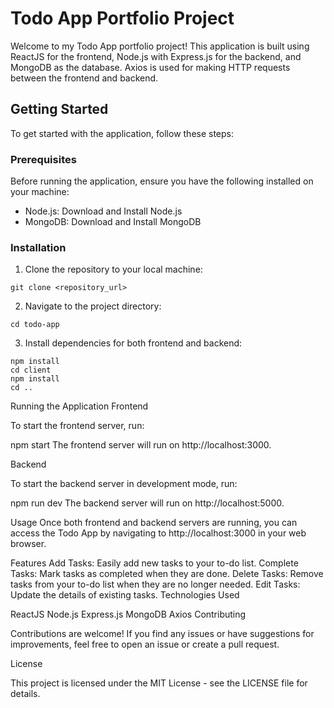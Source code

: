  # Todo App Portfolio Project

Welcome to my Todo App portfolio project! This application is built using ReactJS for the frontend, Node.js with Express.js for the backend, and MongoDB as the database. Axios is used for making HTTP requests between the frontend and backend.

## Getting Started

To get started with the application, follow these steps:

### Prerequisites
Before running the application, ensure you have the following installed on your machine:

- Node.js: Download and Install Node.js
- MongoDB: Download and Install MongoDB

### Installation
1. Clone the repository to your local machine:
```
git clone <repository_url>
```

2. Navigate to the project directory:
```
cd todo-app
```

3. Install dependencies for both frontend and backend:
```
npm install
cd client
npm install
cd ..
```

Running the Application
Frontend

To start the frontend server, run:

npm start
The frontend server will run on http://localhost:3000.


Backend

To start the backend server in development mode, run:

npm run dev
The backend server will run on http://localhost:5000.



Usage
Once both frontend and backend servers are running, you can access the Todo App by navigating to http://localhost:3000 in your web browser.

Features
Add Tasks: Easily add new tasks to your to-do list.
Complete Tasks: Mark tasks as completed when they are done.
Delete Tasks: Remove tasks from your to-do list when they are no longer needed.
Edit Tasks: Update the details of existing tasks.
Technologies Used

ReactJS
Node.js
Express.js
MongoDB
Axios
Contributing

Contributions are welcome! If you find any issues or have suggestions for improvements, feel free to open an issue or create a pull request.

License

This project is licensed under the MIT License - see the LICENSE file for details.

